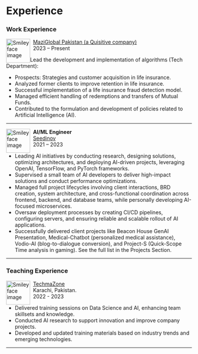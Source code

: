 # Experience

### Work Experience

<p>
<img src="../../images/about_me/mazikglobal.png" alt="Smiley face image"
style="float:left; width:65px; height:65px;">
<span style="vertical-align:bottom">
&nbsp; <a href="https://quisitive.com/" target="_blank">MaziGlobal Pakistan (a Quisitive company)</a> <br>
&nbsp 2023 – Present
</span>
</p>

Lead the development and implementation of algorithms (Tech Department):

* Prospects: Strategies and customer acquisition in life insurance.
* Analyzed former clients to improve retention in life insurance.
* Successful implementation of a life insurance fraud detection model.
* Managed efficient handling of redemptions and transfers of Mutual Funds.
* Contributed to the formulation and development of policies related to Artificial Intelligence
(AI).

<hr size="30">

<p>
<img src="../../images/about_me/seedinov.png" alt="Smiley face image"
style="float:left; width:65px; height:65px;">
<span style="vertical-align:bottom">
&nbsp <strong> AI/ML Engineer</strong> <br>
&nbsp; <a href="https://www.seedinov.com/" target="_blank">Seedinov</a> <br>
&nbsp 2021 – 2023
</span>
</p>

* Leading AI initiatives by conducting research, designing solutions, optimizing architectures, and deploying AI-driven projects, leveraging
OpenAI, TensorFlow, and PyTorch frameworks.
* Supervised a small team of AI developers to deliver high-impact solutions and conduct performance optimizations.
* Managed full project lifecycles involving client interactions, BRD creation, system architecture, and cross-functional coordination across
frontend, backend, and database teams, while personally developing AI-focused microservices.
* Oversaw deployment processes by creating CI/CD pipelines, configuring servers, and ensuring reliable and scalable rollout of AI
applications.
* Successfully delivered client projects like Beacon House GenAI Presentation, Medical-Chatbot (personalized medical assistance), Vodio-AI
(blog-to-dialogue conversion), and Project-S (Quick-Scope Time analysis in gaming). See the full list in the Projects Section.

<hr size="30">

### Teaching Experience

<p>
<img src="../../images/about_me/techmazone.png" alt="Smiley face image"
style="float:left; width:65px; height:65px;">
<span style="vertical-align:bottom">
&nbsp; <a href="https://www.techmazone.com/" target="_blank"> TechmaZone</a> <br>
&nbsp Karachi, Pakistan. <br>
&nbsp 2022 - 2023
</span>
</p>

* Delivered training sessions on Data Science and AI, enhancing team skillsets and knowledge.
* Conducted AI research to support innovation and improve company projects.
* Developed and updated training materials based on industry trends and emerging technologies.

<hr size="30">